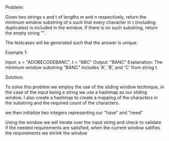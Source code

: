 Problem:

Given two strings s and t of lengths m and n respectively, return the minimum window substring of s such that every character in t (including duplicates) is included in the window. If there is no such substring, return the empty string "".

The testcases will be generated such that the answer is unique.

 

Example 1:

Input: s = "ADOBECODEBANC", t = "ABC"
Output: "BANC"
Explanation: The minimum window substring "BANC" includes 'A', 'B', and 'C' from string t.


Solution:

To solve this problem we employ the use of the sliding window technique, in the case of the input being a string we use a hashmap as our sliding window.
I also create a hashmap to create a mapping of the characters in the substring and the required count of the characters.

we then initialize two integers representing our "have" and "need" 

Using the window we will iterate over the input string and check to validate if the needed requirements are satisfied, when the current window satifies the requirements we shrink the window